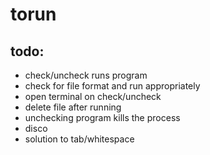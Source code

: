 # torun


## todo:
- check/uncheck runs program
- check for file format and run appropriately
- open terminal on check/uncheck
- delete file after running
- unchecking program kills the process
- disco
- solution to tab/whitespace
